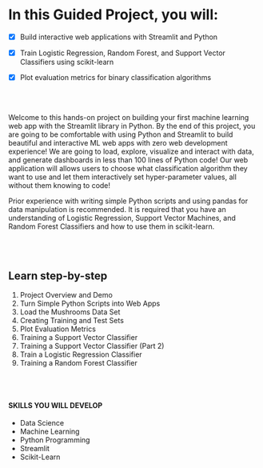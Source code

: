 # In this Guided Project, you will:
- [x] Build interactive web applications with Streamlit and Python

- [x] Train Logistic Regression, Random Forest, and Support Vector Classifiers using scikit-learn

- [x] Plot evaluation metrics for binary classification algorithms

<br/><br/>

Welcome to this hands-on project on building your first machine learning web app with the Streamlit library in Python. By the end of this project, you are going to be comfortable with using Python and Streamlit to build beautiful and interactive ML web apps with zero web development experience! We are going to load, explore, visualize and interact with data, and generate dashboards in less than 100 lines of Python code! Our web application will allows users to choose what classification algorithm they want to use and let them interactively set hyper-parameter values, all without them knowing to code!

Prior experience with writing simple Python scripts and using pandas for data manipulation is recommended. It is required that you have an understanding of Logistic Regression, Support Vector Machines, and Random Forest Classifiers and how to use them in scikit-learn.

<br/><br/>

## Learn step-by-step

1. Project Overview and Demo
2. Turn Simple Python Scripts into Web Apps
3. Load the Mushrooms Data Set
4. Creating Training and Test Sets
5. Plot Evaluation Metrics
6. Training a Support Vector Classifier
7. Training a Support Vector Classifier (Part 2)
8. Train a Logistic Regression Classifier
9. Training a Random Forest Classifier

<br/><br/>

#### SKILLS YOU WILL DEVELOP
* Data Science
* Machine Learning
* Python Programming
* Streamlit
* Scikit-Learn
